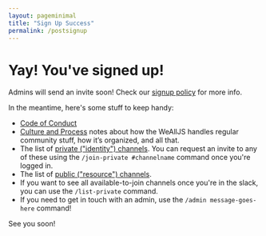 ```yaml
---
layout: pageminimal
title: "Sign Up Success"
permalink: /postsignup
---
```


# Yay! You've signed up!

Admins will send an invite soon! Check our [signup
policy](http://wealljs.org/rfc-signup) for more info.

In the meantime, here's some stuff to keep handy:

* [Code of Conduct](/code-of-conduct.html)
* [Culture and Process](/culture-and-process.html) notes about how the WeAllJS handles regular community stuff, how it’s organized, and all that.
* The list of [private ("identity") channels](https://slack-files.com/T1WSA6TGQ-F27V6KM1C-5335c58dd0). You can request an invite to any of these using the `/join-private #channelname` command once you're logged in.
* The list of [public ("resource") channels](https://slack-files.com/T1WSA6TGQ-F27V51W22-821023e17a).
* If you want to see all available-to-join channels once you're in the slack, you can use the `/list-private` command.
* If you need to get in touch with an admin, use the `/admin message-goes-here` command!

See you soon!
